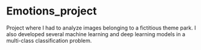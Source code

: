 # Emotions_project
Project where I had to analyze images belonging to a fictitious theme park. I also developed several machine learning and deep learning models in a multi-class classification problem.
